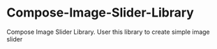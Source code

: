 # Compose-Image-Slider-Library
Compose Image Slider Library. User this library to create simple image slider
